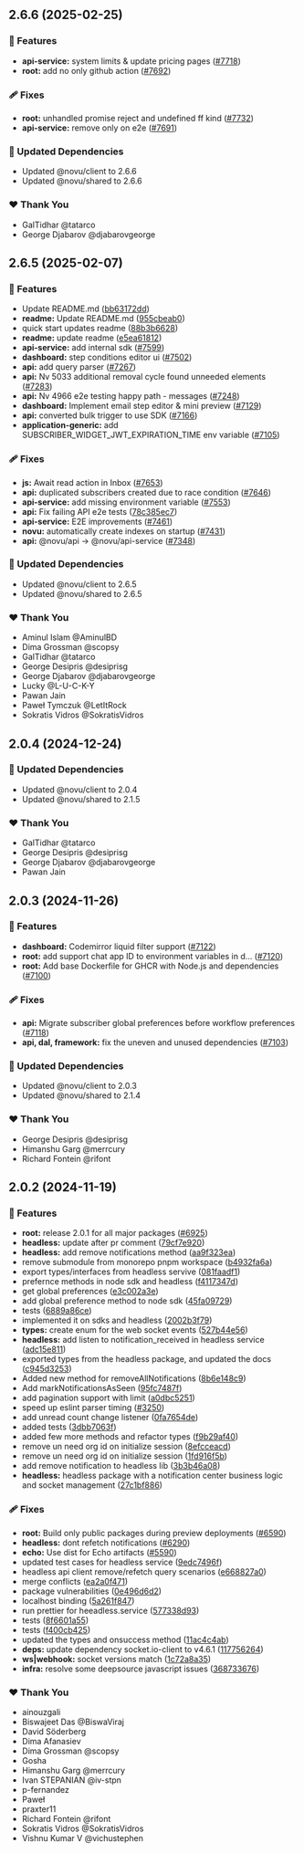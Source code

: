 ## 2.6.6 (2025-02-25)

### 🚀 Features

- **api-service:** system limits & update pricing pages ([#7718](https://github.com/khulnasoft/texthive/pull/7718))
- **root:** add no only github action ([#7692](https://github.com/khulnasoft/texthive/pull/7692))

### 🩹 Fixes

- **root:** unhandled promise reject and undefined ff kind ([#7732](https://github.com/khulnasoft/texthive/pull/7732))
- **api-service:** remove only on e2e ([#7691](https://github.com/khulnasoft/texthive/pull/7691))

### 🧱 Updated Dependencies

- Updated @novu/client to 2.6.6
- Updated @novu/shared to 2.6.6

### ❤️ Thank You

- GalTidhar @tatarco
- George Djabarov @djabarovgeorge


## 2.6.5 (2025-02-07)

### 🚀 Features

- Update README.md ([bb63172dd](https://github.com/khulnasoft/texthive/commit/bb63172dd))
- **readme:** Update README.md ([955cbeab0](https://github.com/khulnasoft/texthive/commit/955cbeab0))
- quick start updates readme ([88b3b6628](https://github.com/khulnasoft/texthive/commit/88b3b6628))
- **readme:** update readme ([e5ea61812](https://github.com/khulnasoft/texthive/commit/e5ea61812))
- **api-service:** add internal sdk ([#7599](https://github.com/khulnasoft/texthive/pull/7599))
- **dashboard:** step conditions editor ui ([#7502](https://github.com/khulnasoft/texthive/pull/7502))
- **api:** add query parser ([#7267](https://github.com/khulnasoft/texthive/pull/7267))
- **api:** Nv 5033 additional removal cycle found unneeded elements ([#7283](https://github.com/khulnasoft/texthive/pull/7283))
- **api:** Nv 4966 e2e testing happy path - messages ([#7248](https://github.com/khulnasoft/texthive/pull/7248))
- **dashboard:** Implement email step editor & mini preview ([#7129](https://github.com/khulnasoft/texthive/pull/7129))
- **api:** converted bulk trigger to use SDK ([#7166](https://github.com/khulnasoft/texthive/pull/7166))
- **application-generic:** add SUBSCRIBER_WIDGET_JWT_EXPIRATION_TIME env variable ([#7105](https://github.com/khulnasoft/texthive/pull/7105))

### 🩹 Fixes

- **js:** Await read action in Inbox ([#7653](https://github.com/khulnasoft/texthive/pull/7653))
- **api:** duplicated subscribers created due to race condition ([#7646](https://github.com/khulnasoft/texthive/pull/7646))
- **api-service:** add missing environment variable ([#7553](https://github.com/khulnasoft/texthive/pull/7553))
- **api:** Fix failing API e2e tests ([78c385ec7](https://github.com/khulnasoft/texthive/commit/78c385ec7))
- **api-service:** E2E improvements ([#7461](https://github.com/khulnasoft/texthive/pull/7461))
- **novu:** automatically create indexes on startup ([#7431](https://github.com/khulnasoft/texthive/pull/7431))
- **api:** @novu/api -> @novu/api-service ([#7348](https://github.com/khulnasoft/texthive/pull/7348))

### 🧱 Updated Dependencies

- Updated @novu/client to 2.6.5
- Updated @novu/shared to 2.6.5

### ❤️ Thank You

- Aminul Islam @AminulBD
- Dima Grossman @scopsy
- GalTidhar @tatarco
- George Desipris @desiprisg
- George Djabarov @djabarovgeorge
- Lucky @L-U-C-K-Y
- Pawan Jain
- Paweł Tymczuk @LetItRock
- Sokratis Vidros @SokratisVidros


## 2.0.4 (2024-12-24)

### 🧱 Updated Dependencies

- Updated @novu/client to 2.0.4
- Updated @novu/shared to 2.1.5

### ❤️ Thank You

- GalTidhar @tatarco
- George Desipris @desiprisg
- George Djabarov @djabarovgeorge
- Pawan Jain


## 2.0.3 (2024-11-26)

### 🚀 Features

- **dashboard:** Codemirror liquid filter support ([#7122](https://github.com/khulnasoft/texthive/pull/7122))
- **root:** add support chat app ID to environment variables in d… ([#7120](https://github.com/khulnasoft/texthive/pull/7120))
- **root:** Add base Dockerfile for GHCR with Node.js and dependencies ([#7100](https://github.com/khulnasoft/texthive/pull/7100))

### 🩹 Fixes

- **api:** Migrate subscriber global preferences before workflow preferences ([#7118](https://github.com/khulnasoft/texthive/pull/7118))
- **api, dal, framework:** fix the uneven and unused dependencies ([#7103](https://github.com/khulnasoft/texthive/pull/7103))

### 🧱 Updated Dependencies

- Updated @novu/client to 2.0.3
- Updated @novu/shared to 2.1.4

### ❤️  Thank You

- George Desipris @desiprisg
- Himanshu Garg @merrcury
- Richard Fontein @rifont

## 2.0.2 (2024-11-19)

### 🚀 Features

- **root:** release 2.0.1 for all major packages ([#6925](https://github.com/khulnasoft/texthive/pull/6925))
- **headless:** update after pr comment ([79cf7e920](https://github.com/khulnasoft/texthive/commit/79cf7e920))
- **headless:** add remove notifications method ([aa9f323ea](https://github.com/khulnasoft/texthive/commit/aa9f323ea))
- remove submodule from monorepo pnpm workspace ([b4932fa6a](https://github.com/khulnasoft/texthive/commit/b4932fa6a))
- export types/interfaces from headless servive ([081faadf1](https://github.com/khulnasoft/texthive/commit/081faadf1))
- prefernce methods in node sdk and headless ([f4117347d](https://github.com/khulnasoft/texthive/commit/f4117347d))
- get global preferences ([e3c002a3e](https://github.com/khulnasoft/texthive/commit/e3c002a3e))
- add global preference method to node sdk ([45fa09729](https://github.com/khulnasoft/texthive/commit/45fa09729))
- tests ([6889a86ce](https://github.com/khulnasoft/texthive/commit/6889a86ce))
- implemented it on sdks and headless ([2002b3f79](https://github.com/khulnasoft/texthive/commit/2002b3f79))
- **types:** create enum for the web socket events ([527b44e56](https://github.com/khulnasoft/texthive/commit/527b44e56))
- **headless:** add listen to notification_received in headless service ([adc15e811](https://github.com/khulnasoft/texthive/commit/adc15e811))
- exported types from the headless package, and updated the docs ([c945d3253](https://github.com/khulnasoft/texthive/commit/c945d3253))
- Added new method for removeAllNotifications ([8b6e148c9](https://github.com/khulnasoft/texthive/commit/8b6e148c9))
- Add markNotificationsAsSeen ([95fc7487f](https://github.com/khulnasoft/texthive/commit/95fc7487f))
- add pagination support with limit ([a0dbc5251](https://github.com/khulnasoft/texthive/commit/a0dbc5251))
- speed up eslint parser timing ([#3250](https://github.com/khulnasoft/texthive/pull/3250))
- add unread count change listener ([0fa7654de](https://github.com/khulnasoft/texthive/commit/0fa7654de))
- added tests ([3dbb7063f](https://github.com/khulnasoft/texthive/commit/3dbb7063f))
- added few more methods and refactor types ([f9b29af40](https://github.com/khulnasoft/texthive/commit/f9b29af40))
- remove un need org id on initialize session ([8efcceacd](https://github.com/khulnasoft/texthive/commit/8efcceacd))
- remove un need org id on initialize session ([1fd916f5b](https://github.com/khulnasoft/texthive/commit/1fd916f5b))
- add remove notification to headless lib ([3b3b46a08](https://github.com/khulnasoft/texthive/commit/3b3b46a08))
- **headless:** headless package with a notification center business logic and socket management ([27c1bf886](https://github.com/khulnasoft/texthive/commit/27c1bf886))

### 🩹 Fixes

- **root:** Build only public packages during preview deployments ([#6590](https://github.com/khulnasoft/texthive/pull/6590))
- **headless:** dont refetch notifications ([#6290](https://github.com/khulnasoft/texthive/pull/6290))
- **echo:** Use dist for Echo artifacts ([#5590](https://github.com/khulnasoft/texthive/pull/5590))
- updated test cases for headless service ([9edc7496f](https://github.com/khulnasoft/texthive/commit/9edc7496f))
- headless api client remove/refetch query scenarios ([e668827a0](https://github.com/khulnasoft/texthive/commit/e668827a0))
- merge conflicts ([ea2a0f471](https://github.com/khulnasoft/texthive/commit/ea2a0f471))
- package vulnerabilities ([0e496d6d2](https://github.com/khulnasoft/texthive/commit/0e496d6d2))
- localhost binding ([5a261f847](https://github.com/khulnasoft/texthive/commit/5a261f847))
- run prettier for heeadless.service ([577338d93](https://github.com/khulnasoft/texthive/commit/577338d93))
- tests ([8f6601a55](https://github.com/khulnasoft/texthive/commit/8f6601a55))
- tests ([f400cb425](https://github.com/khulnasoft/texthive/commit/f400cb425))
- updated the types and onsuccess method ([11ac4c4ab](https://github.com/khulnasoft/texthive/commit/11ac4c4ab))
- **deps:** update dependency socket.io-client to v4.6.1 ([117756264](https://github.com/khulnasoft/texthive/commit/117756264))
- **ws|webhook:** socket versions match ([1c72a8a35](https://github.com/khulnasoft/texthive/commit/1c72a8a35))
- **infra:** resolve some deepsource javascript issues ([368733676](https://github.com/khulnasoft/texthive/commit/368733676))

### ❤️  Thank You

- ainouzgali
- Biswajeet Das @BiswaViraj
- David Söderberg
- Dima Afanasiev
- Dima Grossman @scopsy
- Gosha
- Himanshu Garg @merrcury
- Ivan STEPANIAN @iv-stpn
- p-fernandez
- Paweł
- praxter11
- Richard Fontein @rifont
- Sokratis Vidros @SokratisVidros
- Vishnu Kumar V @vichustephen